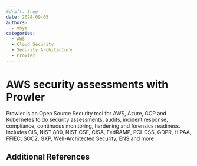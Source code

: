 ```yaml
---
#draft: true
date: 2024-09-05
authors:
  - mnye
categories:
  - AWS
  - Cloud Security
  - Security Architecture
  - Prowler
---
```


# AWS security assessments with Prowler

Prowler is an Open Source Security tool for AWS, Azure, GCP and Kubernetes to do security assessments, audits, incident response, compliance, continuous monitoring, hardening and forensics readiness. Includes CIS, NIST 800, NIST CSF, CISA, FedRAMP, PCI-DSS, GDPR, HIPAA, FFIEC, SOC2, GXP, Well-Architected Security, ENS and more

## Additional References

[^1]: https://github.com/prowler-cloud/prowler
[^2]: https://hub.docker.com/r/toniblyx/prowler/tags
